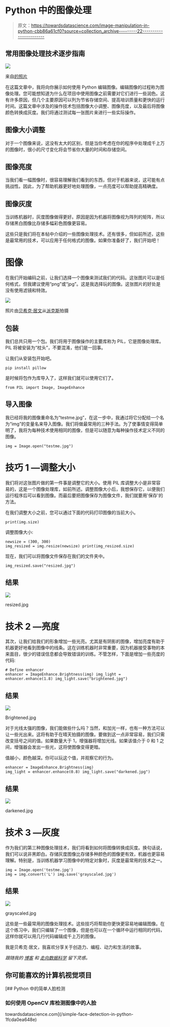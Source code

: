 # Python 中的图像处理

> 原文：<https://towardsdatascience.com/image-manipulation-in-python-cbb86a61cf0?source=collection_archive---------22----------------------->

## 常用图像处理技术逐步指南

![](img/fc8fb9743ad62add7cfa723c4451a431.png)

来自[的照片](https://www.pexels.com/photo/frames-on-white-background-310435/?utm_content=attributionCopyText&utm_medium=referral&utm_source=pexels)

在这篇文章中，我将向你展示如何使用 Python 编辑图像。编辑图像的过程称为图像处理。您可能想知道为什么在项目中使用图像之前需要对它们进行一些润色。这有许多原因，但几个主要原因可以列为节省存储空间、提高培训质量和更快的运行时间。这篇文章中涉及的操作技术包括图像大小调整、图像亮度，以及最后将图像颜色转换成灰度。我们将通过测试每一张图片来进行一些实际操作。

## 图像大小调整

对于一个图像来说，这没有太大的区别，但是当你考虑在你的程序中处理成千上万的图像时，很小的尺寸变化将会节省你大量的时间和存储空间。

## 图像亮度

当我们看一幅图像时，很容易理解我们看到的东西，但对于机器来说，这可能有点挑战性。因此，为了帮助机器更好地处理图像，一点亮度可以帮助提高精确度。

## 图像灰度

当训练机器时，灰度图像做得更好。原因是因为机器将图像视为阵列的矩阵，所以存储黑白图像比存储多幅彩色图像更容易。

这些只是我们将在本帖中介绍的一些图像处理技术。还有很多，但如前所述，这些是最常用的技术，可以应用于任何格式的图像。如果你准备好了，我们开始吧！

# 图像

在我们开始编码之前，让我们选择一个图像来测试我们的代码。这张图片可以是任何格式，但我建议使用“png”或“jpg”。这是我选择玩的图像。这张图片的好处是没有使用滤镜和特效。

![](img/b11b383bf49faba03a823c653262461d.png)

照片由[贝希克·居文](https://www.pexels.com/@behic-guven-701967?utm_content=attributionCopyText&utm_medium=referral&utm_source=pexels)从[派克斯](https://www.pexels.com/photo/4765748/?utm_content=attributionCopyText&utm_medium=referral&utm_source=pexels)拍摄

## 包装

我们总共只用一个包。我们将用于图像操作的主要库称为 PIL，它是图像处理库。PIL 将被安装为“枕头”，不要混淆，他们是一回事。

让我们从安装包开始吧。

```
pip install pillow
```

是时候将包作为库导入了，这样我们就可以使用它们了。

```
from PIL import Image, ImageEnhance
```

## 导入图像

我已经将我的图像重命名为“testme.jpg”，在这一步中，我通过将它分配给一个名为“img”的变量名来导入图像。我们将做最常用的三种手法。为了使事情变得简单明了，我将为每种技术使用相同的图像，但是可以随意为每种操作技术定义不同的图像。

```
img = Image.open("testme.jpg")
```

# 技巧 1 —调整大小

我们将对这张图片做的第一件事是调整它的大小。使用 PIL 库调整大小是非常容易的，这是一个图像处理库，如前所述。调整图像大小后，我想保存它，以便我们运行程序后可以看到图像。而最后要把图像保存为图像文件，我们就要用'保存'的方法。

在我们调整大小之前，您可以通过下面的代码打印图像的当前大小。

```
print(img.size)
```

调整图像大小:

```
newsize = (300, 300) 
img_resized = img.resize(newsize) print(img_resized.size)
```

现在，我们可以将图像文件保存在我们的文件夹中。

```
img_resized.save("resized.jpg")
```

## 结果

![](img/888ebf5ab7de16c86a53871d95a62522.png)

resized.jpg

# 技术 2 —亮度

其次，让我们给我们的形象增加一些光亮。尤其是有阴影的图像，增加亮度有助于机器更好地看到图像中的线条。这在训练机器时非常重要，因为机器接受事物的本来面目，很少的错误信息都会导致错误的训练。不管怎样，下面是增加一些亮度的代码:

```
# Define enhancer
enhancer = ImageEnhance.Brightness(img) img_light = enhancer.enhance(1.8) img_light.save("brightened.jpg")
```

## 结果

![](img/0cbe1828f36bf47827452134dc3364bd.png)

Brightened.jpg

对于光线太强的图像，我们能做些什么吗？当然，和加光一样，也有一种方法可以让一些光出来。这将有助于在晴天拍摄的图像。要做到这一点非常容易，我们只需改变括号之间的值。如果数量大于 1，增强器将增加光线。如果该值介于 0 和 1 之间，增强器会发出一些光，这将使图像变得更暗。

值越小，颜色越深。你可以玩这个值，并观察它的行为。

```
enhancer = ImageEnhance.Brightness(img) 
img_light = enhancer.enhance(0.8) img_light.save("darkened.jpg")
```

## 结果

![](img/e924596240d96298149929f358441338.png)

darkened.jpg

# 技术 3 —灰度

作为我们的第三种图像处理技术，我们将看到如何将图像转换成灰度。换句话说，我们可以说非黑即白。存储灰度图像比存储多种颜色的图像更有效，机器也更容易理解。特别是，当训练机器学习图像中的特定对象时，灰度是最常用的技术之一。

```
img = Image.open('testme.jpg') 
img = img.convert('L') img.save('grayscaled.jpg')
```

## 结果

![](img/4c5343793dde5ccabd9a74c73590a139.png)

grayscaled.jpg

这些是一些最常用的图像处理技术。这些技巧将帮助你更快更容易地编辑图像。在这个练习中，我们只编辑了一个图像，但是也可以在一个循环中运行相同的代码，这样你就可以用几行代码编辑成千上万的图像。

我是贝希克·居文，我喜欢分享关于创造力、编程、动力和生活的故事。

*跟随我的* [*博客*](https://medium.com/@lifexplorer) *和* [*走向数据科学*](https://towardsdatascience.com/) *留下灵感。*

## 你可能喜欢的计算机视觉项目

[](/simple-face-detection-in-python-1fcda0ea648e) [## Python 中的简单人脸检测

### 如何使用 OpenCV 库检测图像中的人脸

towardsdatascience.com](/simple-face-detection-in-python-1fcda0ea648e)